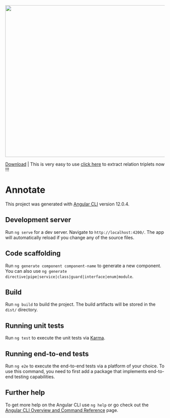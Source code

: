 <img src="https://user-images.githubusercontent.com/57747453/126824653-a9f35e25-e3df-4417-8e3d-01653bcffc0c.gif" width="1080" height="480">

[Download](https://github.com/abera87/annotate/blob/5e5f4598527c524f25b654c4ab6583043e6332d5/HowToUse/video.webm) |
This is very easy to use [click here](https://abera87.github.io/annotate/) to extract relation triplets now !!!

# Annotate

This project was generated with [Angular CLI](https://github.com/angular/angular-cli) version 12.0.4.

## Development server

Run `ng serve` for a dev server. Navigate to `http://localhost:4200/`. The app will automatically reload if you change any of the source files.

## Code scaffolding

Run `ng generate component component-name` to generate a new component. You can also use `ng generate directive|pipe|service|class|guard|interface|enum|module`.

## Build

Run `ng build` to build the project. The build artifacts will be stored in the `dist/` directory.

## Running unit tests

Run `ng test` to execute the unit tests via [Karma](https://karma-runner.github.io).

## Running end-to-end tests

Run `ng e2e` to execute the end-to-end tests via a platform of your choice. To use this command, you need to first add a package that implements end-to-end testing capabilities.

## Further help

To get more help on the Angular CLI use `ng help` or go check out the [Angular CLI Overview and Command Reference](https://angular.io/cli) page.
